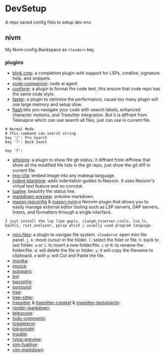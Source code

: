 # DevSetup

A repo saved config files to setup dev env.

## nivm

My Nvim config Backspace as `<leader>` key.


### plugins

* [blink.cmp](https://github.com/Saghen/blink.cmp): a completion plugin with support for LSPs, cmdline, signature help, and snippets.
* [code-companion](https://github.com/olimorris/codecompanion.nvim?tab=readme-ov-file): code ai agent
* [conform](https://github.com/stevearc/conform.nvim): a plugin to format the code text, this ensure that code repo has the same code style.
* [faster](https://github.com/pteroctopus/faster.nvim): a plugin to optimize the performance, cause too many plugin will use large memory and setup slow.
* [flash](https://github.com/folke/flash.nvim):lets you navigate your code with search labels, enhanced character motions, and Treesitter integration. But it is diffrant from Telesapce which can use search all files, just can use in current file. 
``` shell
# Normal Mode
# this command can search string
key '/': Pre Search
Key '?': Back Seach

key 'f': 

```
* [gitsigins](https://github.com/lewis6991/gitsigns.nvim): a plugin to show file git status, it diffrant from diffview that show all the modified file lists in the git repo, just show the git diff in current file.
* [img-clip](https://github.com/hakonharnes/img-clip.nvim): embed image into any makeup language.
* [indent-blankline](https://github.com/lukas-reineke/indent-blankline.nvim): adds indentation guides to Neovim. It uses Neovim's virtual text feature and no conceal.
* [lualine](https://github.com/nvim-lualine/lualine.nvim): beautify the status line.
* [markdown-preview](https://github.com/iamcco/markdown-preview.nvim): preview markdown.
* [mason-lspconfig](https://github.com/mason-org/mason-lspconfig.nvim) & [mason-nvim](https://github.com/mason-org/mason-lspconfig.nvim):a Neovim plugin that allows you to easily manage external editor tooling such as LSP servers, DAP servers, linters, and formatters through a single interface.
```
I just install the lsp like gopls, clangd,tsserver,cssls, lua_ls, bashls, rust_analyzer, pylsp which i usually used program language.
```
* [mini.files](https://github.com/echasnovski/mini.files?tab=readme-ov-file): a plugin to navigae file system.
    `<leader>e`: open mini file panel.
     `j`, `k`: move cursor in the folder.
    `l`: select the foler or file.
    `h`: back to last folder.
    `a` or `i`: to insert a new folder/file.
    `c` or `R`: to rename the folder/file.
    `d`: will delete the file or folder.
    `y`: it will copy the filename to clipboard.
    `d` with `p`: will Cut and Paste the file.
* [monika]():
* [novice]():
* [autopairs]():
* [lint](): 
* [lspconfig]():
* [surround]():
* [tree]():
* [tree-sitter]():
* [treesitter]() & [treesitter-context]() & [treesitter-textobjects](): 
* [render-markdown]():  
* [telescope](): 
* [todo-comments]():
* [toggleterm]():
* [tokyonight](): 
* [trouble]():
* [typst-preview]():
* [vim-fugitive]():
* [vim-markdown]():

